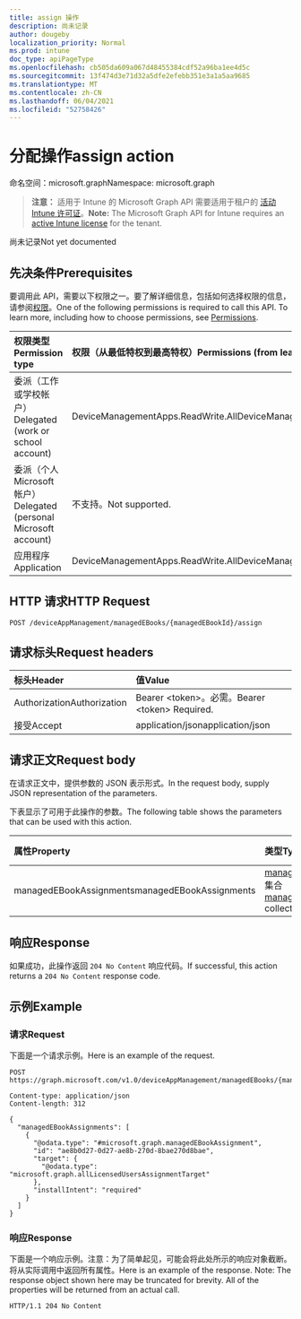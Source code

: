 ```yaml
---
title: assign 操作
description: 尚未记录
author: dougeby
localization_priority: Normal
ms.prod: intune
doc_type: apiPageType
ms.openlocfilehash: cb505da609a067d48455384cdf52a96ba1ee4d5c
ms.sourcegitcommit: 13f474d3e71d32a5dfe2efebb351e3a1a5aa9685
ms.translationtype: MT
ms.contentlocale: zh-CN
ms.lasthandoff: 06/04/2021
ms.locfileid: "52758426"
---
```

# <a name="assign-action"></a><span data-ttu-id="2a03d-103">分配操作</span><span class="sxs-lookup"><span data-stu-id="2a03d-103">assign action</span></span>

<span data-ttu-id="2a03d-104">命名空间：microsoft.graph</span><span class="sxs-lookup"><span data-stu-id="2a03d-104">Namespace: microsoft.graph</span></span>

> <span data-ttu-id="2a03d-105">**注意：** 适用于 Intune 的 Microsoft Graph API 需要适用于租户的 [活动 Intune 许可证](https://go.microsoft.com/fwlink/?linkid=839381)。</span><span class="sxs-lookup"><span data-stu-id="2a03d-105">**Note:** The Microsoft Graph API for Intune requires an [active Intune license](https://go.microsoft.com/fwlink/?linkid=839381) for the tenant.</span></span>

<span data-ttu-id="2a03d-106">尚未记录</span><span class="sxs-lookup"><span data-stu-id="2a03d-106">Not yet documented</span></span>

## <a name="prerequisites"></a><span data-ttu-id="2a03d-107">先决条件</span><span class="sxs-lookup"><span data-stu-id="2a03d-107">Prerequisites</span></span>
<span data-ttu-id="2a03d-p101">要调用此 API，需要以下权限之一。要了解详细信息，包括如何选择权限的信息，请参阅[权限](/graph/permissions-reference)。</span><span class="sxs-lookup"><span data-stu-id="2a03d-p101">One of the following permissions is required to call this API. To learn more, including how to choose permissions, see [Permissions](/graph/permissions-reference).</span></span>

|<span data-ttu-id="2a03d-110">权限类型</span><span class="sxs-lookup"><span data-stu-id="2a03d-110">Permission type</span></span>|<span data-ttu-id="2a03d-111">权限（从最低特权到最高特权）</span><span class="sxs-lookup"><span data-stu-id="2a03d-111">Permissions (from least to most privileged)</span></span>|
|:---|:---|
|<span data-ttu-id="2a03d-112">委派（工作或学校帐户）</span><span class="sxs-lookup"><span data-stu-id="2a03d-112">Delegated (work or school account)</span></span>|<span data-ttu-id="2a03d-113">DeviceManagementApps.ReadWrite.All</span><span class="sxs-lookup"><span data-stu-id="2a03d-113">DeviceManagementApps.ReadWrite.All</span></span>|
|<span data-ttu-id="2a03d-114">委派（个人 Microsoft 帐户）</span><span class="sxs-lookup"><span data-stu-id="2a03d-114">Delegated (personal Microsoft account)</span></span>|<span data-ttu-id="2a03d-115">不支持。</span><span class="sxs-lookup"><span data-stu-id="2a03d-115">Not supported.</span></span>|
|<span data-ttu-id="2a03d-116">应用程序</span><span class="sxs-lookup"><span data-stu-id="2a03d-116">Application</span></span>|<span data-ttu-id="2a03d-117">DeviceManagementApps.ReadWrite.All</span><span class="sxs-lookup"><span data-stu-id="2a03d-117">DeviceManagementApps.ReadWrite.All</span></span>|

## <a name="http-request"></a><span data-ttu-id="2a03d-118">HTTP 请求</span><span class="sxs-lookup"><span data-stu-id="2a03d-118">HTTP Request</span></span>
<!-- {
  "blockType": "ignored"
}
-->
``` http
POST /deviceAppManagement/managedEBooks/{managedEBookId}/assign
```

## <a name="request-headers"></a><span data-ttu-id="2a03d-119">请求标头</span><span class="sxs-lookup"><span data-stu-id="2a03d-119">Request headers</span></span>
|<span data-ttu-id="2a03d-120">标头</span><span class="sxs-lookup"><span data-stu-id="2a03d-120">Header</span></span>|<span data-ttu-id="2a03d-121">值</span><span class="sxs-lookup"><span data-stu-id="2a03d-121">Value</span></span>|
|:---|:---|
|<span data-ttu-id="2a03d-122">Authorization</span><span class="sxs-lookup"><span data-stu-id="2a03d-122">Authorization</span></span>|<span data-ttu-id="2a03d-123">Bearer &lt;token&gt;。必需。</span><span class="sxs-lookup"><span data-stu-id="2a03d-123">Bearer &lt;token&gt; Required.</span></span>|
|<span data-ttu-id="2a03d-124">接受</span><span class="sxs-lookup"><span data-stu-id="2a03d-124">Accept</span></span>|<span data-ttu-id="2a03d-125">application/json</span><span class="sxs-lookup"><span data-stu-id="2a03d-125">application/json</span></span>|

## <a name="request-body"></a><span data-ttu-id="2a03d-126">请求正文</span><span class="sxs-lookup"><span data-stu-id="2a03d-126">Request body</span></span>
<span data-ttu-id="2a03d-127">在请求正文中，提供参数的 JSON 表示形式。</span><span class="sxs-lookup"><span data-stu-id="2a03d-127">In the request body, supply JSON representation of the parameters.</span></span>

<span data-ttu-id="2a03d-128">下表显示了可用于此操作的参数。</span><span class="sxs-lookup"><span data-stu-id="2a03d-128">The following table shows the parameters that can be used with this action.</span></span>

|<span data-ttu-id="2a03d-129">属性</span><span class="sxs-lookup"><span data-stu-id="2a03d-129">Property</span></span>|<span data-ttu-id="2a03d-130">类型</span><span class="sxs-lookup"><span data-stu-id="2a03d-130">Type</span></span>|<span data-ttu-id="2a03d-131">说明</span><span class="sxs-lookup"><span data-stu-id="2a03d-131">Description</span></span>|
|:---|:---|:---|
|<span data-ttu-id="2a03d-132">managedEBookAssignments</span><span class="sxs-lookup"><span data-stu-id="2a03d-132">managedEBookAssignments</span></span>|<span data-ttu-id="2a03d-133">[managedEBookAssignment](../resources/intune-books-managedebookassignment.md) 集合</span><span class="sxs-lookup"><span data-stu-id="2a03d-133">[managedEBookAssignment](../resources/intune-books-managedebookassignment.md) collection</span></span>|<span data-ttu-id="2a03d-134">尚未记录</span><span class="sxs-lookup"><span data-stu-id="2a03d-134">Not yet documented</span></span>|



## <a name="response"></a><span data-ttu-id="2a03d-135">响应</span><span class="sxs-lookup"><span data-stu-id="2a03d-135">Response</span></span>
<span data-ttu-id="2a03d-136">如果成功，此操作返回 `204 No Content` 响应代码。</span><span class="sxs-lookup"><span data-stu-id="2a03d-136">If successful, this action returns a `204 No Content` response code.</span></span>

## <a name="example"></a><span data-ttu-id="2a03d-137">示例</span><span class="sxs-lookup"><span data-stu-id="2a03d-137">Example</span></span>

### <a name="request"></a><span data-ttu-id="2a03d-138">请求</span><span class="sxs-lookup"><span data-stu-id="2a03d-138">Request</span></span>
<span data-ttu-id="2a03d-139">下面是一个请求示例。</span><span class="sxs-lookup"><span data-stu-id="2a03d-139">Here is an example of the request.</span></span>
``` http
POST https://graph.microsoft.com/v1.0/deviceAppManagement/managedEBooks/{managedEBookId}/assign

Content-type: application/json
Content-length: 312

{
  "managedEBookAssignments": [
    {
      "@odata.type": "#microsoft.graph.managedEBookAssignment",
      "id": "ae8b0d27-0d27-ae8b-270d-8bae270d8bae",
      "target": {
        "@odata.type": "microsoft.graph.allLicensedUsersAssignmentTarget"
      },
      "installIntent": "required"
    }
  ]
}
```

### <a name="response"></a><span data-ttu-id="2a03d-140">响应</span><span class="sxs-lookup"><span data-stu-id="2a03d-140">Response</span></span>
<span data-ttu-id="2a03d-p102">下面是一个响应示例。注意：为了简单起见，可能会将此处所示的响应对象截断。将从实际调用中返回所有属性。</span><span class="sxs-lookup"><span data-stu-id="2a03d-p102">Here is an example of the response. Note: The response object shown here may be truncated for brevity. All of the properties will be returned from an actual call.</span></span>
``` http
HTTP/1.1 204 No Content
```




